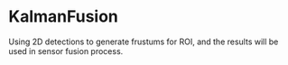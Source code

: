 # KalmanFusion
Using 2D detections to generate frustums for ROI, and the results will be used in sensor fusion process.
